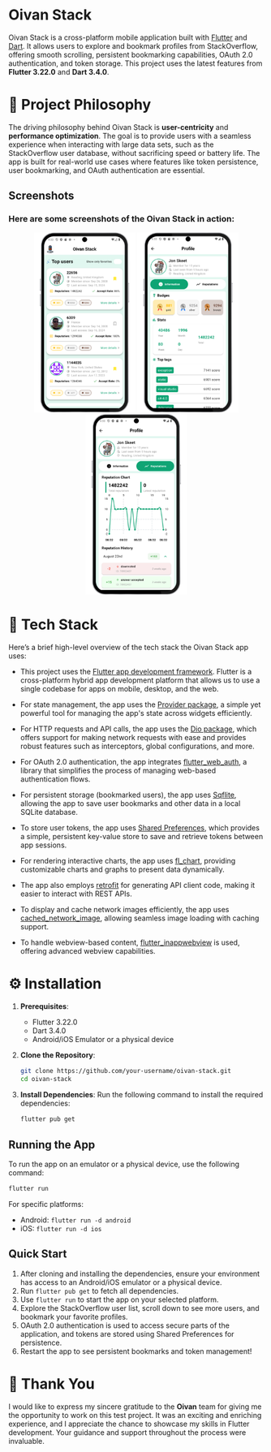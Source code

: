 # Oivan Stack

Oivan Stack is a cross-platform mobile application built with [Flutter](https://flutter.dev) and [Dart](https://dart.dev). It allows users to explore and bookmark profiles from StackOverflow, offering smooth scrolling, persistent bookmarking capabilities, OAuth 2.0 authentication, and token storage. This project uses the latest features from **Flutter 3.22.0** and **Dart 3.4.0**.

# 🎯 Project Philosophy

The driving philosophy behind Oivan Stack is **user-centricity** and **performance optimization**. The goal is to provide users with a seamless experience when interacting with large data sets, such as the StackOverflow user database, without sacrificing speed or battery life.
The app is built for real-world use cases where features like token persistence, user bookmarking, and OAuth authentication are essential.

## Screenshots

<h3>Here are some screenshots of the Oivan Stack in action:</h3>

<p align="center">
  <img src="screenshot1.png" alt="Screenshot 1" width="200"/>
  <img src="screenshot2.png" alt="Screenshot 2" width="200"/>
  <img src="screenshot3.png" alt="Screenshot 3" width="200"/>
</p>

# 🧰 Tech Stack

Here’s a brief high-level overview of the tech stack the Oivan Stack app uses:

- This project uses the [Flutter app development framework](https://flutter.dev). Flutter is a cross-platform hybrid app development platform that allows us to use a single codebase for apps on mobile, desktop, and the web.
- For state management, the app uses the [Provider package](https://pub.dev/packages/provider), a simple yet powerful tool for managing the app's state across widgets efficiently.

- For HTTP requests and API calls, the app uses the [Dio package](https://pub.dev/packages/dio), which offers support for making network requests with ease and provides robust features such as interceptors, global configurations, and more.

- For OAuth 2.0 authentication, the app integrates [flutter_web_auth](https://pub.dev/packages/flutter_web_auth), a library that simplifies the process of managing web-based authentication flows.

- For persistent storage (bookmarked users), the app uses [Sqflite](https://pub.dev/packages/sqflite), allowing the app to save user bookmarks and other data in a local SQLite database.

- To store user tokens, the app uses [Shared Preferences](https://pub.dev/packages/shared_preferences), which provides a simple, persistent key-value store to save and retrieve tokens between app sessions.

- For rendering interactive charts, the app uses [fl_chart](https://pub.dev/packages/fl_chart), providing customizable charts and graphs to present data dynamically.

- The app also employs [retrofit](https://pub.dev/packages/retrofit) for generating API client code, making it easier to interact with REST APIs.

- To display and cache network images efficiently, the app uses [cached_network_image](https://pub.dev/packages/cached_network_image), allowing seamless image loading with caching support.

- To handle webview-based content, [flutter_inappwebview](https://pub.dev/packages/flutter_inappwebview) is used, offering advanced webview capabilities.

# ⚙️ Installation

1. **Prerequisites**:

   - Flutter 3.22.0
   - Dart 3.4.0
   - Android/iOS Emulator or a physical device

2. **Clone the Repository**:

   ```bash
   git clone https://github.com/your-username/oivan-stack.git
   cd oivan-stack
   ```

3. **Install Dependencies**:
   Run the following command to install the required dependencies:
   ```bash
   flutter pub get
   ```

## Running the App

To run the app on an emulator or a physical device, use the following command:

```bash
flutter run
```

For specific platforms:

- Android: `flutter run -d android`
- iOS: `flutter run -d ios`

## Quick Start

1. After cloning and installing the dependencies, ensure your environment has access to an Android/iOS emulator or a physical device.
2. Run `flutter pub get` to fetch all dependencies.
3. Use `flutter run` to start the app on your selected platform.
4. Explore the StackOverflow user list, scroll down to see more users, and bookmark your favorite profiles.
5. OAuth 2.0 authentication is used to access secure parts of the application, and tokens are stored using Shared Preferences for persistence.
6. Restart the app to see persistent bookmarks and token management!

# 🙏 Thank You

I would like to express my sincere gratitude to the **Oivan** team for giving me the opportunity to work on this test project. It was an exciting and enriching experience, and I appreciate the chance to showcase my skills in Flutter development. Your guidance and support throughout the process were invaluable.
